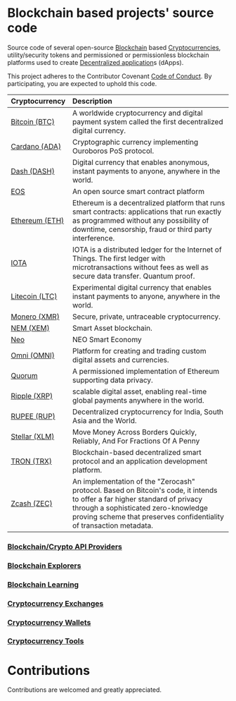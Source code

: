 # Blockchain based projects' source code
Source code of several open-source <a href="https://en.wikipedia.org/wiki/Blockchain" target="_blank" >Blockchain</a> based <a href="https://en.wikipedia.org/wiki/Cryptocurrency" target="_blank" >Cryptocurrencies</a>, utility/security tokens and permissioned or permissionless blockchain platforms used to create <a href="https://en.wikipedia.org/wiki/Decentralized_application" target="_blank" >Decentralized application</a>s (dApps).

This project adheres to the Contributor Covenant <a href="https://github.com/AnanthaRajuC/Cryptocurrency-List/blob/master/CODE_OF_CONDUCT.md" target="_blank" >Code of Conduct</a>. By participating, you are expected to uphold this code.

| Cryptocurrency  	|      Description     	|
|----------	|:------	|
|<a href="https://github.com/bitcoin/bitcoin" target="_blank" >Bitcoin (BTC)</a>|A worldwide cryptocurrency and digital payment system called the first decentralized digital currency.|
|<a href="https://github.com/input-output-hk/cardano-sl/" target="_blank" >Cardano (ADA)</a>|Cryptographic currency implementing Ouroboros PoS protocol.|
|<a href="https://github.com/dashpay/dash" target="_blank" >Dash (DASH)</a>|Digital currency that enables anonymous, instant payments to anyone, anywhere in the world. |
|<a href="https://github.com/EOSIO/eos" target="_blank" >EOS</a>|An open source smart contract platform|
|<a href="https://github.com/ethereum/go-ethereum" target="_blank" >Ethereum (ETH)</a>|Ethereum is a decentralized platform that runs smart contracts: applications that run exactly as programmed without any possibility of downtime, censorship, fraud or third party interference.|
|<a href="https://github.com/iotaledger" target="_blank" >IOTA</a>|IOTA is a distributed ledger for the Internet of Things. The first ledger with microtransactions without fees as well as secure data transfer. Quantum proof.|
|<a href="https://github.com/litecoin-project/litecoin" target="_blank" >Litecoin (LTC)</a>|Experimental digital currency that enables instant payments to anyone, anywhere in the world.|
|<a href="https://github.com/monero-project/monero" target="_blank" >Monero (XMR)</a>|Secure, private, untraceable cryptocurrency.|
|<a href="https://github.com/NemProject" target="_blank" >NEM (XEM)</a>|Smart Asset blockchain.|
|<a href="https://github.com/neo-project/neo" target="_blank" >Neo</a>|NEO Smart Economy|
|<a href="https://github.com/OmniLayer/omnicore" target="_blank" >Omni (OMNI)</a>|Platform for creating and trading custom digital assets and currencies.|
|<a href="https://github.com/jpmorganchase/quorum" target="_blank" >Quorum</a>|A permissioned implementation of Ethereum supporting data privacy.|
|<a href="https://github.com/ripple/rippled" target="_blank" >Ripple (XRP)</a>|scalable digital asset, enabling real-time global payments anywhere in the world.|
|<a href="https://github.com/rupeedigitalassets/RUPEE" target="_blank" >RUPEE (RUP)</a>|Decentralized cryptocurrency for India, South Asia and the World.|
|<a href="https://github.com/stellar/stellar-core" target="_blank" >Stellar (XLM)</a>|Move Money Across Borders Quickly, Reliably, And For Fractions Of A Penny|
|<a href="https://github.com/tronprotocol/java-tron" target="_blank" >TRON (TRX)</a>|Blockchain-based decentralized smart protocol and an application development platform.|
|<a href="https://z.cash/" target="_blank" >Zcash (ZEC)</a>|An implementation of the "Zerocash" protocol. Based on Bitcoin's code, it intends to offer a far higher standard of privacy through a sophisticated zero-knowledge proving scheme that preserves confidentiality of transaction metadata.|

### <a href="https://github.com/AnanthaRajuC/Cryptocurrency-List/blob/master/APIproviders.md" target="_blank" >Blockchain/Crypto API Providers</a>

### <a href="https://github.com/AnanthaRajuC/Cryptocurrency-List/blob/master/Blockchain%20Explorers.md" target="_blank" >Blockchain Explorers</a>

### <a href="https://github.com/AnanthaRajuC/Cryptocurrency-List/blob/master/BlockchainLearning.md" target="_blank" >Blockchain Learning</a>

### <a href="https://github.com/AnanthaRajuC/Cryptocurrency-List/blob/master/Cryptocurrency%20Exchanges.md" target="_blank" >Cryptocurrency Exchanges</a>

### <a href="https://github.com/AnanthaRajuC/Cryptocurrency-List/blob/master/Cryptocurrency%20Wallets.md" target="_blank" >Cryptocurrency Wallets</a>

### <a href="https://github.com/AnanthaRajuC/Cryptocurrency-List/blob/master/Cryptocurrency%20Tools.md" target="_blank" >Cryptocurrency Tools</a>

# Contributions

Contributions are welcomed and greatly appreciated.
